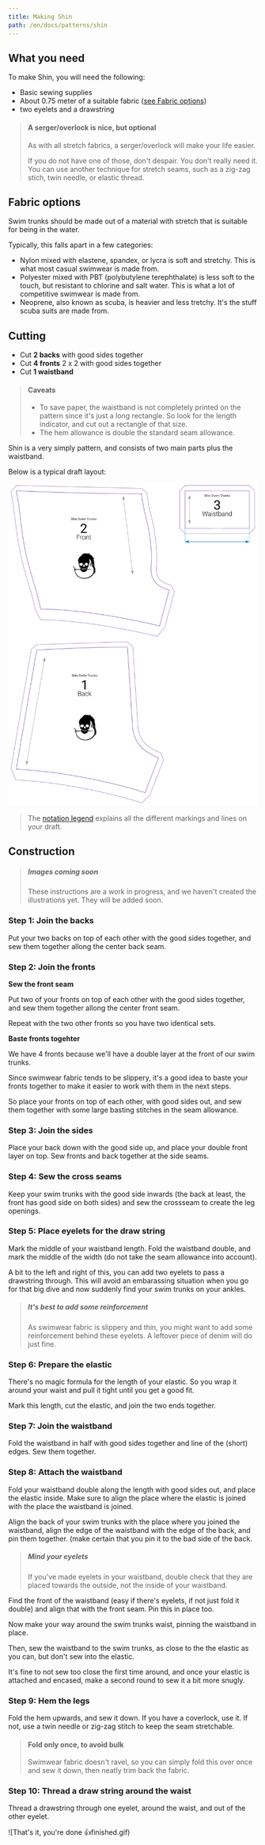 ```yaml
---
title: Making Shin
path: /en/docs/patterns/shin
---
```


## What you need

To make Shin, you will need the following:

- Basic sewing supplies
- About 0.75 meter of a suitable fabric ([see Fabric options](#fabric-options))
- two eyelets and a drawstring

> #### A serger/overlock is nice, but optional
> 
> As with all stretch fabrics, a serger/overlock will make your life easier.
> 
> If you do not have one of those, don't despair. You don't really need it. You can use another technique for stretch seams, such as a zig-zag stich, twin needle, or elastic thread.

## Fabric options

Swim trunks should be made out of a material with stretch that is suitable for being in the water.

Typically, this falls apart in a few categories:

- Nylon mixed with elastene, spandex, or lycra is soft and stretchy. This is what most casual swimwear is made from.
- Polyester mixed with PBT (polybutylene terephthalate) is less soft to the touch, but resistant to chlorine and salt water. This is what a lot of competitive swimwear is made from.
- Neoprene, also known as scuba, is heavier and less tretchy. It's the stuff scuba suits are made from.

## Cutting

- Cut **2 backs** with good sides together
- Cut **4 fronts** 2 x 2 with good sides together
- Cut **1 waistband** 

> #### Caveats
> 
> - To save paper, the waistband is not completely printed on the pattern since it's just a long rectangle. So look for the length indicator, and cut out a rectangle of that size.
> - The hem allowance is double the standard seam allowance.

Shin is a very simply pattern, and consists of two main parts plus the waistband.

Below is a typical draft layout:

<img src="layout.svg" alt="A typical Shin draft" title="" class="elevation-1" />

> The [notation legend](/en/docs/patterns/notation) explains all the different markings and lines on your draft.

## Construction

> ##### Images coming soon
> 
> These instructions are a work in progress, and we haven't created the illustrations yet. They will be added soon.

### Step 1: Join the backs

Put your two backs on top of each other with the good sides together, and sew them together allong the center back seam.

### Step 2: Join the fronts

**Sew the front seam**

Put two of your fronts on top of each other with the good sides together, and sew them together allong the center front seam.

Repeat with the two other fronts so you have two identical sets.

**Baste fronts togehter**

We have 4 fronts because we'll have a double layer at the front of our swim trunks.

Since swimwear fabric tends to be slippery, it's a good idea to baste your fronts together to make it easier to work with them in the next steps.

So place your fronts on top of each other, with good sides out, and sew them together with some large basting stitches in the seam allowance.

### Step 3: Join the sides

Place your back down with the good side up, and place your double front layer on top. Sew fronts and back together at the side seams.

### Step 4: Sew the cross seams

Keep your swim trunks with the good side inwards (the back at least, the front has good side on both sides) and sew the crossseam to create the leg openings.

### Step 5: Place eyelets for the draw string

Mark the middle of your waistband length. Fold the waistband double, and mark the middle of the width (do not take the seam allowance into account).

A bit to the left and right of this, you can add two eyelets to pass a drawstring through. This will avoid an embarassing situation when you go for that big dive and now suddenly find your swim trunks on your ankles.

> ##### It's best to add some reinforcement
> 
> As swimwear fabric is slippery and thin, you might want to add some reinforcement behind these eyelets. A leftover piece of denim will do just fine.

### Step 6: Prepare the elastic

There's no magic formula for the length of your elastic. So you wrap it around your waist and pull it tight until you get a good fit.

Mark this length, cut the elastic, and join the two ends together.

### Step 7: Join the waistband

Fold the waistband in half with good sides together and line of the (short) edges. Sew them together.

### Step 8: Attach the waistband

Fold your waistband double along the length with good sides out, and place the elastic inside. Make sure to align the place where the elastic is joined with the place the waistband is joined.

Align the back of your swim trunks with the place where you joined the waistband, align the edge of the waistband with the edge of the back, and pin them together. (make certain that you pin it to the bad side of the back.

> ##### Mind your eyelets
> 
> If you've made eyelets in your waistband, double check that they are placed towards the outside, not the inside of your waistband.

Find the front of the waistband (easy if there's eyelets, if not just fold it double) and align that with the front seam. Pin this in place too.

Now make your way around the swim trunks waist, pinning the waistband in place.

Then, sew the waistband to the swim trunks, as close to the the elastic as you can, but don't sew into the elastic.

It's fine to not sew too close the first time around, and once your elastic is attached and encased, make a second round to sew it a bit more snugly.

### Step 9: Hem the legs

Fold the hem upwards, and sew it down. If you have a coverlock, use it. If not, use a twin needle or zig-zag stitch to keep the seam stretchable.

> #### Fold only once, to avoid bulk
> 
> Swimwear fabric doesn't ravel, so you can simply fold this over once and sew it down, then neatly trim back the fabric.

### Step 10: Thread a draw string around the waist

Thread a drawstring through one eyelet, around the waist, and out of the other eyelet.

![That's it, you're done 👍finished.gif)